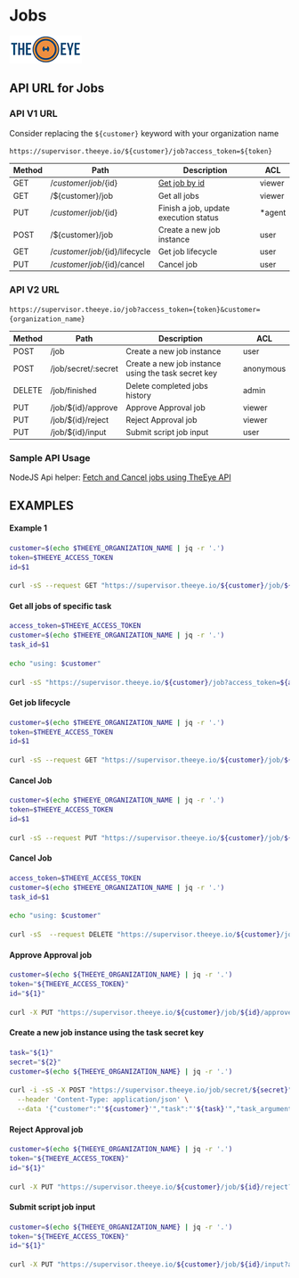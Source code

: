 # Jobs

[![theeye.io](../../images/logo-theeye-theOeye-logo2.png)](https://theeye.io/en/index.html)

## API URL for Jobs

### API V1 URL

Consider replacing the `${customer}` keyword with your organization name

`https://supervisor.theeye.io/${customer}/job?access_token=${token}`

| Method | Path | Description | ACL |
| ----- | ----- | ----- | ----- |
| GET  | /${customer}/job/${id} | [Get job by id](#example-1)                | viewer |
| GET  | /${customer}/job       | Get all jobs | viewer |
| PUT  | /${customer}/job/${id} | Finish a job, update execution status | *agent |
| POST | /${customer}/job | Create a new job instance | user | task id |
| GET  | /${customer}/job/${id}/lifecycle | Get job lifecycle | user |
| PUT  | /${customer}/job/${id}/cancel | Cancel job | user |

### API V2 URL

`https://supervisor.theeye.io/job?access_token={token}&customer={organization_name}`

| Method | Path | Description | ACL |
| ----- | ----- | ----- | ----- |
| POST | /job | Create a new job instance | user |
| POST | /job/secret/:secret | Create a new job instance using the task secret key | anonymous |
| DELETE | /job/finished | Delete completed jobs history | admin |
| PUT  | /job/${id}/approve | Approve Approval job | viewer |
| PUT  | /job/${id}/reject | Reject Approval job | viewer |
| PUT  | /job/${id}/input | Submit script job input | user |

### Sample API Usage

NodeJS Api helper: <a target="_black" href="https://github.com/theeye-io/recipes/tree/master/api/jobs">Fetch and Cancel jobs using TheEye API</a>

## EXAMPLES

#### **Example 1**

```bash
customer=$(echo $THEEYE_ORGANIZATION_NAME | jq -r '.')
token=$THEEYE_ACCESS_TOKEN
id=$1

curl -sS --request GET "https://supervisor.theeye.io/${customer}/job/${id}?access_token=${token}"
```


#### **Get all jobs of specific task**
```bash
access_token=$THEEYE_ACCESS_TOKEN
customer=$(echo $THEEYE_ORGANIZATION_NAME | jq -r '.')
task_id=$1

echo "using: $customer"

curl -sS "https://supervisor.theeye.io/${customer}/job?access_token=${access_token}&where\[task_id\]=${task_id}&include\[state\]=1&include\[creation_date\]=1&include\[lifecycle\]=1"
```

#### **Get job lifecycle**

```bash
customer=$(echo $THEEYE_ORGANIZATION_NAME | jq -r '.')
token=$THEEYE_ACCESS_TOKEN
id=$1

curl -sS --request GET "https://supervisor.theeye.io/${customer}/job/${id}/lifecycle?access_token=${token}"
```

#### **Cancel Job**

```bash
customer=$(echo $THEEYE_ORGANIZATION_NAME | jq -r '.')
token=$THEEYE_ACCESS_TOKEN
id=$1

curl -sS --request PUT "https://supervisor.theeye.io/${customer}/job/${id}/cancel?access_token=${token}"
```


#### **Cancel Job**

```bash
access_token=$THEEYE_ACCESS_TOKEN
customer=$(echo $THEEYE_ORGANIZATION_NAME | jq -r '.')
task_id=$1

echo "using: $customer"

curl -sS  --request DELETE "https://supervisor.theeye.io/${customer}/job?access_token=${access_token}&where\[task_id\]=${task_id}"
```


#### **Approve Approval job**

```bash
customer=$(echo ${THEEYE_ORGANIZATION_NAME} | jq -r '.')
token="${THEEYE_ACCESS_TOKEN}"
id="${1}"

curl -X PUT "https://supervisor.theeye.io/${customer}/job/${id}/approve?access_token=${token}"
```

#### **Create a new job instance using the task secret key**

```bash
task="${1}"
secret="${2}"
customer=$(echo ${THEEYE_ORGANIZATION_NAME} | jq -r '.')

curl -i -sS -X POST "https://supervisor.theeye.io/job/secret/${secret}" \
  --header 'Content-Type: application/json' \
  --data '{"customer":"'${customer}'","task":"'${task}'","task_arguments":["'${PDF}'","'${Imagen}'","'${Link a XLS}'","'${Link Web}'","'${Una página externa}'"]}'
```

#### **Reject Approval job**

```bash
customer=$(echo ${THEEYE_ORGANIZATION_NAME} | jq -r '.')
token="${THEEYE_ACCESS_TOKEN}"
id="${1}"

curl -X PUT "https://supervisor.theeye.io/${customer}/job/${id}/reject?access_token=${token}"
```

#### **Submit script job input**

```bash
customer=$(echo ${THEEYE_ORGANIZATION_NAME} | jq -r '.')
token="${THEEYE_ACCESS_TOKEN}"
id="${1}"

curl -X PUT "https://supervisor.theeye.io/${customer}/job/${id}/input?access_token=${token}"
```
